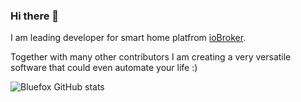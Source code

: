 ### Hi there 👋
I am leading developer for smart home platfrom [ioBroker](https://github.com/ioBroker).

Together with many other contributors I am creating a very versatile software that could even automate your life :)


![Bluefox GitHub stats](https://github-readme-stats.vercel.app/api?username=GermanBluefox&show_icons=true&theme=dark&include_all_commits=true)
